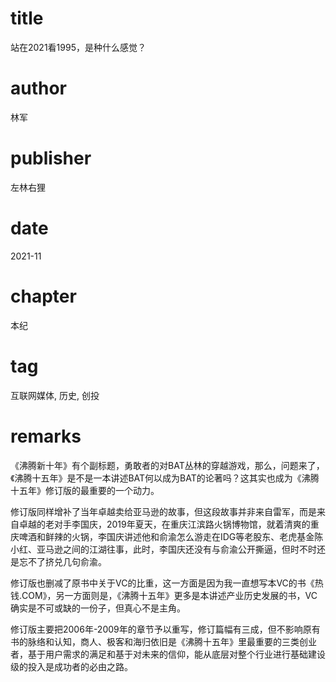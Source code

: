 # title
站在2021看1995，是种什么感觉？

# author
林军

# publisher
左林右狸

# date
2021-11

# chapter
本纪

# tag
互联网媒体, 历史, 创投

# remarks
《沸腾新十年》有个副标题，勇敢者的对BAT丛林的穿越游戏，那么，问题来了，《沸腾十五年》是不是一本讲述BAT何以成为BAT的论著吗？这其实也成为《沸腾十五年》修订版的最重要的一个动力。

修订版同样增补了当年卓越卖给亚马逊的故事，但这段故事并非来自雷军，而是来自卓越的老对手李国庆，2019年夏天，在重庆江滨路火锅博物馆，就着清爽的重庆啤酒和鲜辣的火锅，李国庆讲述他和俞渝怎么游走在IDG等老股东、老虎基金陈小红、亚马逊之间的江湖往事，此时，李国庆还没有与俞渝公开撕逼，但时不时还是忘不了挤兑几句俞渝。

修订版也删减了原书中关于VC的比重，这一方面是因为我一直想写本VC的书《热钱.COM》，另一方面则是，《沸腾十五年》更多是本讲述产业历史发展的书，VC确实是不可或缺的一份子，但真心不是主角。

修订版主要把2006年-2009年的章节予以重写，修订篇幅有三成，但不影响原有书的脉络和认知，商人、极客和海归依旧是《沸腾十五年》里最重要的三类创业者，基于用户需求的满足和基于对未来的信仰，能从底层对整个行业进行基础建设级的投入是成功者的必由之路。
